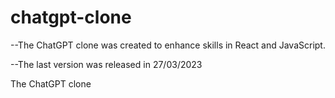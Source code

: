 # chatgpt-clone

--The ChatGPT clone was created to enhance skills in React and JavaScript.

--The last version was released in 27/03/2023

The ChatGPT clone
